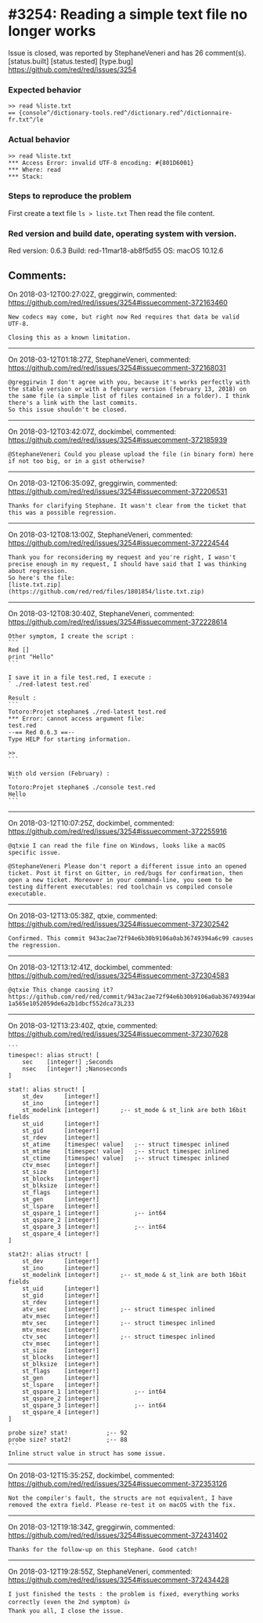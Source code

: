 
#3254: Reading a simple text file no longer works
================================================================================
Issue is closed, was reported by StephaneVeneri and has 26 comment(s).
[status.built] [status.tested] [type.bug]
<https://github.com/red/red/issues/3254>

### Expected behavior
```
>> read %liste.txt
== {console^/dictionary-tools.red^/dictionary.red^/dictionnaire-fr.txt^/le
```
### Actual behavior
```
>> read %liste.txt
*** Access Error: invalid UTF-8 encoding: #{801D6001}
*** Where: read
*** Stack:  
```

### Steps to reproduce the problem
First create a text file
`ls > liste.txt`
Then read the file content.

### Red version and build date, operating system with version.
Red version: 0.6.3
Build: red-11mar18-ab8f5d55
OS: macOS 10.12.6



Comments:
--------------------------------------------------------------------------------

On 2018-03-12T00:27:02Z, greggirwin, commented:
<https://github.com/red/red/issues/3254#issuecomment-372163460>

    New codecs may come, but right now Red requires that data be valid UTF-8.
    
    Closing this as a known limitation.

--------------------------------------------------------------------------------

On 2018-03-12T01:18:27Z, StephaneVeneri, commented:
<https://github.com/red/red/issues/3254#issuecomment-372168031>

    @greggirwin I don't agree with you, because it's works perfectly with the stable version or with a february version (february 13, 2018) on the same file (a simple list of files contained in a folder). I think there's a link with the last commits.
    So this issue shouldn't be closed.

--------------------------------------------------------------------------------

On 2018-03-12T03:42:07Z, dockimbel, commented:
<https://github.com/red/red/issues/3254#issuecomment-372185939>

    @StephaneVeneri Could you please upload the file (in binary form) here if not too big, or in a gist otherwise?

--------------------------------------------------------------------------------

On 2018-03-12T06:35:09Z, greggirwin, commented:
<https://github.com/red/red/issues/3254#issuecomment-372206531>

    Thanks for clarifying Stephane. It wasn't clear from the ticket that this was a possible regression.

--------------------------------------------------------------------------------

On 2018-03-12T08:13:00Z, StephaneVeneri, commented:
<https://github.com/red/red/issues/3254#issuecomment-372224544>

    Thank you for reconsidering my request and you're right, I wasn't precise enough in my request, I should have said that I was thinking about regression.
    So here's the file:
    [liste.txt.zip](https://github.com/red/red/files/1801854/liste.txt.zip)

--------------------------------------------------------------------------------

On 2018-03-12T08:30:40Z, StephaneVeneri, commented:
<https://github.com/red/red/issues/3254#issuecomment-372228614>

    Other symptom, I create the script :
    ```
    Red []
    print "Hello"
    ```
    
    I save it in a file test.red, I execute :
    ` ./red-latest test.red`
    
    Result :
    ```
    Totoro:Projet stephane$ ./red-latest test.red
    *** Error: cannot access argument file:
    test.red
    --== Red 0.6.3 ==-- 
    Type HELP for starting information. 
    
    >> 
    ```
    
    With old version (February) :
    ```
    Totoro:Projet stephane$ ./console test.red
    Hello
    ```

--------------------------------------------------------------------------------

On 2018-03-12T10:07:25Z, dockimbel, commented:
<https://github.com/red/red/issues/3254#issuecomment-372255916>

    @qtxie I can read the file fine on Windows, looks like a macOS specific issue.
    
    @StephaneVeneri Please don't report a different issue into an opened ticket. Post it first on Gitter, in red/bugs for confirmation, then open a new ticket. Moreover in your command-line, you seem to be testing different executables: red toolchain vs compiled console executable.

--------------------------------------------------------------------------------

On 2018-03-12T13:05:38Z, qtxie, commented:
<https://github.com/red/red/issues/3254#issuecomment-372302542>

    Confirmed. This commit 943ac2ae72f94e6b30b9106a0ab36749394a6c99 causes the regression.

--------------------------------------------------------------------------------

On 2018-03-12T13:12:41Z, dockimbel, commented:
<https://github.com/red/red/issues/3254#issuecomment-372304583>

    @qtxie This change causing it? https://github.com/red/red/commit/943ac2ae72f94e6b30b9106a0ab36749394a6c99#diff-1a565e1052059de6a2b1dbcf552dca73L233

--------------------------------------------------------------------------------

On 2018-03-12T13:23:40Z, qtxie, commented:
<https://github.com/red/red/issues/3254#issuecomment-372307628>

    ```
    timespec!: alias struct! [
    	sec    [integer!] ;Seconds
    	nsec   [integer!] ;Nanoseconds
    ]
    
    stat!: alias struct! [
    	st_dev		[integer!]
    	st_ino		[integer!]
    	st_modelink	[integer!]		;-- st_mode & st_link are both 16bit fields
    	st_uid		[integer!]
    	st_gid		[integer!]
    	st_rdev		[integer!]
    	st_atime	[timespec! value]	;-- struct timespec inlined
    	st_mtime	[timespec! value]	;-- struct timespec inlined
    	st_ctime	[timespec! value]	;-- struct timespec inlined
    	ctv_msec	[integer!]
    	st_size		[integer!]
    	st_blocks	[integer!]
    	st_blksize	[integer!]
    	st_flags	[integer!]
    	st_gen		[integer!]
    	st_lspare	[integer!]
    	st_qspare_1 [integer!]			;-- int64
    	st_qspare_2 [integer!]
    	st_qspare_3 [integer!]			;-- int64
    	st_qspare_4 [integer!]
    ]
    
    stat2!: alias struct! [
    	st_dev		[integer!]
    	st_ino		[integer!]
    	st_modelink	[integer!]		;-- st_mode & st_link are both 16bit fields
    	st_uid		[integer!]
    	st_gid		[integer!]
    	st_rdev		[integer!]
    	atv_sec		[integer!]		;-- struct timespec inlined
    	atv_msec	[integer!]
    	mtv_sec		[integer!]		;-- struct timespec inlined
    	mtv_msec	[integer!]
    	ctv_sec		[integer!]		;-- struct timespec inlined
    	ctv_msec	[integer!]
    	st_size		[integer!]
    	st_blocks	[integer!]
    	st_blksize	[integer!]
    	st_flags	[integer!]
    	st_gen		[integer!]
    	st_lspare	[integer!]
    	st_qspare_1 [integer!]			;-- int64
    	st_qspare_2 [integer!]
    	st_qspare_3 [integer!]			;-- int64
    	st_qspare_4 [integer!]
    ]
    
    probe size? stat!			;-- 92
    probe size? stat2!			;-- 88
    ```
    Inline struct value in struct has some issue.

--------------------------------------------------------------------------------

On 2018-03-12T15:35:25Z, dockimbel, commented:
<https://github.com/red/red/issues/3254#issuecomment-372353126>

    Not the compiler's fault, the structs are not equivalent, I have removed the extra field. Please re-test it on macOS with the fix.

--------------------------------------------------------------------------------

On 2018-03-12T19:18:34Z, greggirwin, commented:
<https://github.com/red/red/issues/3254#issuecomment-372431402>

    Thanks for the follow-up on this Stephane. Good catch!

--------------------------------------------------------------------------------

On 2018-03-12T19:28:55Z, StephaneVeneri, commented:
<https://github.com/red/red/issues/3254#issuecomment-372434428>

    I just finished the tests : the problem is fixed, everything works correctly (even the 2nd symptom) 👍
    Thank you all, I close the issue.

